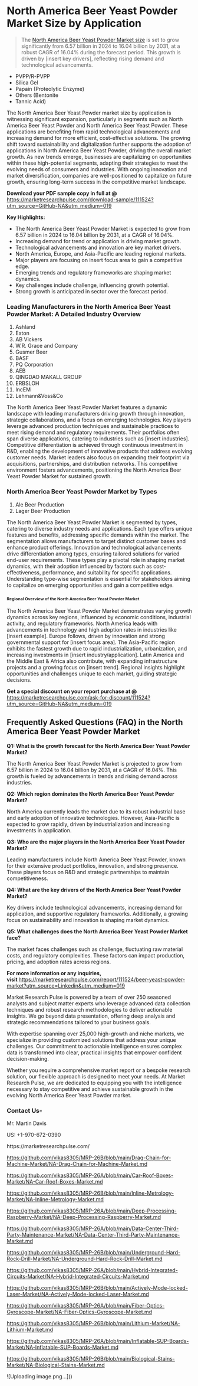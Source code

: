 
<h1>North America Beer Yeast Powder Market&nbsp;Size by Application</h1><blockquote><p>The <a href="https://marketresearchpulse.com/download-sample/111524?utm_source=GitHub-NA&amp;utm_medium=019">North America Beer Yeast Powder Market size</a> is set to grow significantly from 6.57 billion in 2024 to 16.04 billion by 2031, at a robust CAGR of 16.04% during the forecast period. This growth is driven by [insert key drivers], reflecting rising demand and technological advancements.</p></blockquote><ul><li>PVPP/R-PVPP<li> Silica Gel<li> Papain (Proteolytic Enzyme)<li> Others (Bentonite<li> Tannic Acid)</li></ul><p>The North America Beer Yeast Powder market size by application is witnessing significant expansion, particularly in segments such as North America Beer Yeast Powder and North America Beer Yeast Powder. These applications are benefiting from rapid technological advancements and increasing demand for more efficient, cost-effective solutions. The growing shift toward sustainability and digitalization further supports the adoption of applications in North America Beer Yeast Powder, driving the overall market growth. As new trends emerge, businesses are capitalizing on opportunities within these high-potential segments, adapting their strategies to meet the evolving needs of consumers and industries. With ongoing innovation and market diversification, companies are well-positioned to capitalize on future growth, ensuring long-term success in the competitive market landscape.</p><p><strong>Download your PDF sample copy in full at @ </strong><a href="https://marketresearchpulse.com/download-sample/111524?utm_source=GitHub-NA&amp;utm_medium=019">https://marketresearchpulse.com/download-sample/111524?utm_source=GitHub-NA&amp;utm_medium=019</a></p><p><strong>Key Highlights: </strong></p><ul><li>The North America Beer Yeast Powder Market is expected to grow from 6.57 billion in 2024 to 16.04 billion by 2031, at a CAGR of 16.04%.</li><li>Increasing demand for trend or application is driving market growth.</li><li>Technological advancements and innovation are key market drivers.</li><li>North America, Europe, and Asia-Pacific are leading regional markets.</li><li>Major players are focusing on insert focus area to gain a competitive edge.</li><li>Emerging trends and regulatory frameworks are shaping market dynamics.</li><li>Key challenges include challenge, influencing growth potential.</li><li>Strong growth is anticipated in sector over the forecast period.</li></ul><h3>Leading Manufacturers in the North America Beer Yeast Powder Market: A Detailed Industry Overview</h3><ol><li>Ashland</li><li>Eaton</li><li>AB Vickers</li><li>W.R. Grace and Company</li><li>Gusmer Beer</li><li>BASF</li><li>PQ Corporation</li><li>AEB</li><li>QINGDAO MAKALL GROUP</li><li>ERBSLOH</li><li>IncEM</li><li>Lehmann&Voss&Co</li></ol><div class="flex max-w-full flex-col flex-grow"><div class="min-h-8 text-message flex w-full flex-col items-end gap-2 whitespace-normal break-words [.text-message+&amp;]:mt-5" dir="auto" data-message-author-role="assistant" data-message-id="fd8432e4-4910-450d-b182-61b7bfb0a01f" data-message-model-slug="gpt-4o"><div class="flex w-full flex-col gap-1 empty:hidden first:pt-[3px]"><div class="markdown prose w-full break-words dark:prose-invert light"><p>The North America Beer Yeast Powder Market features a dynamic landscape with leading manufacturers driving growth through innovation, strategic collaborations, and a focus on emerging technologies. Key players leverage advanced production techniques and sustainable practices to meet rising demand and regulatory requirements. Their portfolios often span diverse applications, catering to industries such as [insert industries]. Competitive differentiation is achieved through continuous investment in R&amp;D, enabling the development of innovative products that address evolving customer needs. Market leaders also focus on expanding their footprint via acquisitions, partnerships, and distribution networks. This competitive environment fosters advancements, positioning the North America Beer Yeast Powder Market for sustained growth.</p></div></div></div></div><h3>North America Beer Yeast Powder Market by Types</h3><ol><li>Ale Beer Production<li> Lager Beer Production</li></ol><div class="flex max-w-full flex-col flex-grow"><div class="min-h-8 text-message flex w-full flex-col items-end gap-2 whitespace-normal break-words [.text-message+&amp;]:mt-5" dir="auto" data-message-author-role="assistant" data-message-id="084470be-0bb7-4664-bddf-5156b4f41249" data-message-model-slug="gpt-4o-mini"><div class="flex w-full flex-col gap-1 empty:hidden first:pt-[3px]"><div class="markdown prose w-full break-words dark:prose-invert light"><p>The North America Beer Yeast Powder Market is segmented by types, catering to diverse industry needs and applications. Each type offers unique features and benefits, addressing specific demands within the market. The segmentation allows manufacturers to target distinct customer bases and enhance product offerings. Innovation and technological advancements drive differentiation among types, ensuring tailored solutions for varied end-user requirements. These types play a pivotal role in shaping market dynamics, with their adoption influenced by factors such as cost-effectiveness, performance, and suitability for specific applications. Understanding type-wise segmentation is essential for stakeholders aiming to capitalize on emerging opportunities and gain a competitive edge.</p></div></div></div></div><h3><span style="font-size: 11px;">Regional Overview of the North America Beer Yeast Powder Market</span></h3><div class="flex max-w-full flex-col flex-grow"><div class="min-h-8 text-message flex w-full flex-col items-end gap-2 whitespace-normal break-words [.text-message+&amp;]:mt-5" dir="auto" data-message-author-role="assistant" data-message-id="e9038762-ce64-4e30-91c9-9bd413514231" data-message-model-slug="gpt-4o-mini"><div class="flex w-full flex-col gap-1 empty:hidden first:pt-[3px]"><div class="markdown prose w-full break-words dark:prose-invert light"><p>The North America Beer Yeast Powder Market demonstrates varying growth dynamics across key regions, influenced by economic conditions, industrial activity, and regulatory frameworks. North America leads with advancements in technology and high adoption rates in industries like [insert example]. Europe follows, driven by innovation and strong governmental support for [insert focus area]. The Asia-Pacific region exhibits the fastest growth due to rapid industrialization, urbanization, and increasing investments in [insert industry/application]. Latin America and the Middle East &amp; Africa also contribute, with expanding infrastructure projects and a growing focus on [insert trend]. Regional insights highlight opportunities and challenges unique to each market, guiding strategic decisions.</p></div></div></div></div><p><strong>Get a special discount on your report purchase at @ </strong><a href="https://marketresearchpulse.com/ask-for-discount/111524?utm_source=GitHub-NA&amp;utm_medium=019">https://marketresearchpulse.com/ask-for-discount/111524?utm_source=GitHub-NA&amp;utm_medium=019</a></p><h2>Frequently Asked Questions (FAQ) in the North America Beer Yeast Powder Market</h2><p><strong>Q1: What is the growth forecast for the North America Beer Yeast Powder Market?</strong></p><p>The North America Beer Yeast Powder Market is projected to grow from 6.57 billion in 2024 to 16.04 billion by 2031, at a CAGR of 16.04%. This growth is fueled by advancements in trends and rising demand across industries.</p><p><strong>Q2: Which region dominates the North America Beer Yeast Powder Market?</strong></p><p>North America currently leads the market due to its robust industrial base and early adoption of innovative technologies. However, Asia-Pacific is expected to grow rapidly, driven by industrialization and increasing investments in application.</p><p><strong>Q3: Who are the major players in the North America Beer Yeast Powder Market?</strong></p><p>Leading manufacturers include North America Beer Yeast Powder, known for their extensive product portfolios, innovation, and strong presence. These players focus on R&amp;D and strategic partnerships to maintain competitiveness.</p><p><strong>Q4: What are the key drivers of the North America Beer Yeast Powder Market?</strong></p><p>Key drivers include technological advancements, increasing demand for application, and supportive regulatory frameworks. Additionally, a growing focus on sustainability and innovation is shaping market dynamics.</p><p><strong>Q5: What challenges does the North America Beer Yeast Powder Market face?</strong></p><p>The market faces challenges such as challenge, fluctuating raw material costs, and regulatory complexities. These factors can impact production, pricing, and adoption rates across regions.</p><p><strong>For more information or any inquiries, visit&nbsp;</strong><a href="https://marketresearchpulse.com/report/111524/beer-yeast-powder-market?utm_source=Linkedin&utm_medium=019">https://marketresearchpulse.com/report/111524/beer-yeast-powder-market?utm_source=Linkedin&utm_medium=019</a></p><p>Market Research Pulse is powered by a team of over 250 seasoned analysts and subject matter experts who leverage advanced data collection techniques and robust research methodologies to deliver actionable insights. We go beyond data presentation, offering deep analysis and strategic recommendations tailored to your business goals.</p><p>With expertise spanning over 25,000 high-growth and niche markets, we specialize in providing customized solutions that address your unique challenges. Our commitment to actionable intelligence ensures complex data is transformed into clear, practical insights that empower confident decision-making.</p><p>Whether you require a comprehensive market report or a bespoke research solution, our flexible approach is designed to meet your needs. At Market Research Pulse, we are dedicated to equipping you with the intelligence necessary to stay competitive and achieve sustainable growth in the evolving North America Beer Yeast Powder market.</p><h3><strong>Contact Us-</strong></h3><p>Mr. Martin Davis</p><p>US: +1-970-672-0390</p><p>https://marketresearchpulse.com/</p><p><a href="https://github.com/vikas8305/MRP-26B/blob/main/Drag-Chain-for-Machine-Market/NA-Drag-Chain-for-Machine-Market.md">https://github.com/vikas8305/MRP-26B/blob/main/Drag-Chain-for-Machine-Market/NA-Drag-Chain-for-Machine-Market.md</a></p><p><a href="https://github.com/vikas8305/MRP-26A/blob/main/Car-Roof-Boxes-Market/NA-Car-Roof-Boxes-Market.md">https://github.com/vikas8305/MRP-26A/blob/main/Car-Roof-Boxes-Market/NA-Car-Roof-Boxes-Market.md</a></p><p><a href="https://github.com/vikas8305/MRP-26B/blob/main/Inline-Metrology-Market/NA-Inline-Metrology-Market.md">https://github.com/vikas8305/MRP-26B/blob/main/Inline-Metrology-Market/NA-Inline-Metrology-Market.md</a></p><p><a href="https://github.com/vikas8305/MRP-26A/blob/main/Deep-Processing-Raspberry-Market/NA-Deep-Processing-Raspberry-Market.md">https://github.com/vikas8305/MRP-26A/blob/main/Deep-Processing-Raspberry-Market/NA-Deep-Processing-Raspberry-Market.md</a></p><p><a href="https://github.com/vikas8305/MRP-26A/blob/main/Data-Center-Third-Party-Maintenance-Market/NA-Data-Center-Third-Party-Maintenance-Market.md">https://github.com/vikas8305/MRP-26A/blob/main/Data-Center-Third-Party-Maintenance-Market/NA-Data-Center-Third-Party-Maintenance-Market.md</a></p><p><a href="https://github.com/vikas8305/MRP-26B/blob/main/Underground-Hard-Rock-Drill-Market/NA-Underground-Hard-Rock-Drill-Market.md">https://github.com/vikas8305/MRP-26B/blob/main/Underground-Hard-Rock-Drill-Market/NA-Underground-Hard-Rock-Drill-Market.md</a></p><p><a href="https://github.com/vikas8305/MRP-26A/blob/main/Hybrid-Integrated-Circuits-Market/NA-Hybrid-Integrated-Circuits-Market.md">https://github.com/vikas8305/MRP-26A/blob/main/Hybrid-Integrated-Circuits-Market/NA-Hybrid-Integrated-Circuits-Market.md</a></p><p><a href="https://github.com/vikas8305/MRP-26B/blob/main/Actively-Mode-locked-Laser-Market/NA-Actively-Mode-locked-Laser-Market.md">https://github.com/vikas8305/MRP-26B/blob/main/Actively-Mode-locked-Laser-Market/NA-Actively-Mode-locked-Laser-Market.md</a></p><p><a href="https://github.com/vikas8305/MRP-26A/blob/main/Fiber-Optics-Gyroscope-Market/NA-Fiber-Optics-Gyroscope-Market.md">https://github.com/vikas8305/MRP-26A/blob/main/Fiber-Optics-Gyroscope-Market/NA-Fiber-Optics-Gyroscope-Market.md</a></p><p><a href="https://github.com/vikas8305/MRP-26B/blob/main/Lithium-Market/NA-Lithium-Market.md">https://github.com/vikas8305/MRP-26B/blob/main/Lithium-Market/NA-Lithium-Market.md</a></p><p><a href="https://github.com/vikas8305/MRP-26A/blob/main/Inflatable-SUP-Boards-Market/NA-Inflatable-SUP-Boards-Market.md">https://github.com/vikas8305/MRP-26A/blob/main/Inflatable-SUP-Boards-Market/NA-Inflatable-SUP-Boards-Market.md</a></p><p><a href="https://github.com/vikas8305/MRP-26B/blob/main/Biological-Stains-Market/NA-Biological-Stains-Market.md">https://github.com/vikas8305/MRP-26B/blob/main/Biological-Stains-Market/NA-Biological-Stains-Market.md</a></p>
![Uploading image.png…]()
